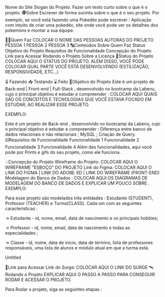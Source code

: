 Nome do Site
Slogan do Projeto. Fazer um texto curto sobre o que é o projeto.
🕵Sobre
Escrever de forma sucinta sobre o que é o seu projeto. Por exemplo, se você está fazendo uma Pokedéx pode escrever : Aplicação com intuito de criar uma pokedéx, site onde você pode ver os detalhes dos pokemóns e montar a sua equipe.

👩🏾Quem Faz
COLOCAR O NOME DAS PESSOAS AUTORAS DO PROJETO
PESSOA 1
PESSOA 2
PESSOA 3
🔠Conteúdos
Sobre
Quem Faz
Status
Objetivo do Projeto
Requisitos de Funcionalidade
Concepção do Projeto
Link para Acessar
Rodando o Projeto
Sobre a Licença
🧭Status do Projeto
COLOCAR AQUI O STATUS DO PROJETO. ALÉM DISSO, VOCÊ PODE COLOCAR QUAL PARTE VOCÊ ESTÁ DESENVOLVENDO (ESTILIZAÇÃO, RESPONSIVIDADE, ETC...)

⏳ Fazendo
📥 Testando
⌛ Feito
🎯Objetivo do Projeto
Este é um projeto de Back-end | Front-end | Full-Stack , desenvolvido no bootcamp da Labenu, cujo o principal objetivo é estudar e compreender : COLOCAR AQUI QUAIS SÃO OS CONCEITOS E TECNOLOGIAS QUE VOCÊ ESTAVA FOCADO EM ESTUDAR, AO REALIZAR ESSE PROJETO.

EXEMPLO:

Este é um projeto de Back-end , desenvolvido no bootcamp da Labenu, cujo o principal objetivo é estudar e compreender : Diferença entre banco de dados relacionais e não relacionais ; MySQL ; Criação de Query.
☑️Requisitos de Funcionalidade
 Funcionalidade 1
 Funcionalidade 2
 Funcionalidade 3
 Funcionalidade 4
Além das funcionalidades, aqui você pode por Prints e gifs do seu projeto, como ele funciona.

💡Concepção do Projeto
Wireframe do Projeto: COLOCAR AQUI O WIREFRAME "ESBOÇO" DO PROJETO
Link do Figma: COLOCAR AQUI O LINK DO FIGMA | LINK DO ADOBE XD | LINK DO WIREFRAME (FRONT-END)
Modelagem do Banco de Dados : COLOCAR AQUI OS DIAGRAMAS DE MODELAGEM DO BANCO DE DADOS E EXPLICAR UM POUCO SOBRE .
EXEMPLO:

Para esse projeto são modelados três entidades : Estudante (STUDENT), Professor (TEACHER) e Turma(CLASS). Cada um com as seguintes caracteristicas :

→ Estudante - id, nome, email, data de nascimento e os principais hobbies;

→ Professor - id, nome, email, data de nascimento e todas as especialidades ;

→ Classe - id, nome, data de início, data de término, lista de professores responsáveis, uma lista de alunos e módulo atual em que a turma está.

Untitled

🔗Link para Acessar
Link do Surge: COLOCAR AQUI O LINK DO SURGE
🛰Rodando o Projeto
EXPLICAR AQUI O PASSO A PASSO PARA CONSEGUIR RODAR E ACESSAR O PROJETO.

Para Rodar o projeto, siga as seguintes etapas :

